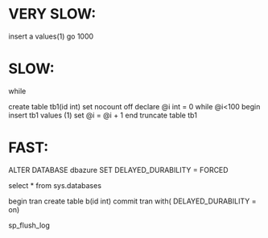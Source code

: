 # VERY SLOW:

insert a values(1)
go 1000


# SLOW:

while




create table tb1(id int)
set nocount off
declare @i int = 0
while @i<100
begin
insert tb1 values (1)
set @i = @i + 1
end
truncate table tb1

# FAST:

ALTER DATABASE dbazure SET DELAYED_DURABILITY = FORCED

select * from sys.databases

begin tran
create table b(id int)
commit tran with( DELAYED_DURABILITY  = on)

sp_flush_log